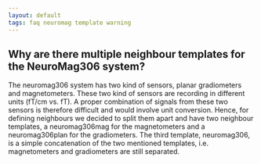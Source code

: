 ```yaml
---
layout: default
tags: faq neuromag template warning
---
```



## Why are there multiple neighbour templates for the NeuroMag306 system?

The neuromag306 system has two kind of sensors, planar gradiometers and magnetometers. These two kind of sensors are recording in different units (fT/cm vs. fT). A proper combination of signals from these two sensors is therefore difficult and would involve unit conversion. Hence, for defining neighbours we decided to split them apart and have two neighbour templates, a neuromag306mag for the magnetometers and a neuromag306plan for the gradiometers. The third template, neuromag306, is a simple concatenation of the two mentioned templates, i.e. magnetometers and gradiometers are still separated.
